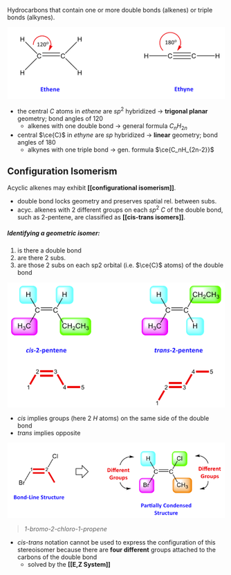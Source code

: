 Hydrocarbons that contain one or more double bonds (alkenes) or triple bonds (alkynes). 

![](Pasted%20image%2020250321090653.png)
- the central $C$ atoms in *ethene* are $sp^2$ hybridized $\to$ **trigonal planar** geometry; bond angles of 120
	- alkenes with one double bond $\to$ general formula $C_n H_{2n}$ 
- central $\ce{C}$ in *ethyne* are $sp$ hybridized $\to$ **linear** geometry; bond angles of 180
	- alkynes with one triple bond $\to$ gen. formula $\ce{C_nH_{2n-2}}$ 


## Configuration Isomerism
Acyclic alkenes may exhibit **[[configurational isomerism]]**.
- double bond locks geometry and preserves spatial rel. between subs.
- acyc. alkenes with 2 different groups on each $sp^2$ $C$ of the double bond, such as 2-pentene, are classified as **[[cis-trans isomers]]**. 


##### Identifying a geometric isomer:
1. is there a double bond
2. are there  2 subs.
3. are those 2 subs on each sp2 orbital (i.e. $\ce{C}$ atoms) of the double bond


![](Pasted%20image%2020250321093323.png)
- *cis* implies groups (here 2 $H$ atoms) on the same side of the double bond
- *trans* implies opposite

![](Pasted%20image%2020250321093746.png)
>*1-bromo-2-chloro-1-propene*

- *cis-trans* notation cannot be used to express the configuration of this stereoisomer because there are **four different** groups attached to the carbons of the double bond
	- solved by the **[[E,Z System]]**